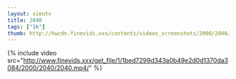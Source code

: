 ```yaml
--- 
layout: sieutv
title: 2040
tags: ["1k"]
thumb: http://hwcdn.finevids.xxx/contents/videos_screenshots/2000/2040/preview.mp4.jpg
---
```

{% include video src="http://www.finevids.xxx/get_file/1/1bed7299d343a0b49e2d0d1370da3084/2000/2040/2040.mp4/" %} 
